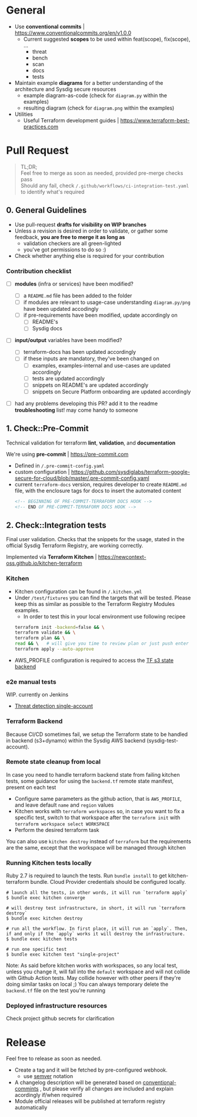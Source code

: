 # General

- Use **conventional commits** | https://www.conventionalcommits.org/en/v1.0.0
  - Current suggested **scopes** to be used within feat(scope), fix(scope), ...
    - threat
    - bench
    - scan
    - docs
    - tests
- Maintain example **diagrams** for a better understanding of the architecture and Sysdig secure resources
  - example diagram-as-code (check for `diagram.py` within the examples)
  - resulting diagram (check for `diagram.png` within the examples)
- Utilities
  - Useful Terraform development guides | https://www.terraform-best-practices.com


# Pull Request

> TL;DR;<br/>
> Feel free to merge as soon as needed, provided pre-merge checks pass<br/>
> Should any fail, check `/.github/workflows/ci-integration-test.yaml` to identify what's required

## 0. General Guidelines

* Use pull-request **drafts for visibility on WIP branches**
* Unless a revision is desired in order to validate, or gather some feedback, **you are free to merge it as long as**
  * validation checkers are all green-lighted
  * you've got permissions to do so :)
* Check whether anything else is required for your contribution

### Contribution checklist

-  [ ] **modules** (infra or services) have been modified?
  - [ ] a `README.md` file has been added to the folder
  - [ ] if modules are relevant to usage-case understanding `diagram.py/png` have been updated accodingly
  - [ ] if pre-requirements have been modified, update accordingly on
    - [ ] README's
    - [ ] Sysdig docs
- [ ] **input/output** variables have been modified?
  - [ ] terraform-docs has been updated accordingly
  - [ ] if these inputs are mandatory, they've been changed on
    - [ ] examples, examples-internal and use-cases are updated accordingly
    - [ ] tests are updated accordingly
    - [ ] snippets on README's are updated accordingly
    - [ ] snippets on Secure Platform onboarding are updated accordingly
- [ ] had any problems developing this PR? add it to the readme **troubleshooting** list! may come handy to someone


## 1. Check::Pre-Commit

Technical validation for terraform **lint**, **validation**, and **documentation**

We're using **pre-commit** |  https://pre-commit.com
- Defined in `/.pre-commit-config.yaml`
- custom configuration | https://github.com/sysdiglabs/terraform-google-secure-for-cloud/blob/master/.pre-commit-config.yaml
- current `terraform-docs` version, requires developer to create `README.md` file, with the enclosure tags for docs to insert the automated content
  ```markdown
  <!-- BEGINNING OF PRE-COMMIT-TERRAFORM DOCS HOOK -->
  <!-- END OF PRE-COMMIT-TERRAFORM DOCS HOOK -->
  ```

## 2. Check::Integration tests

Final user validation. Checks that the snippets for the usage, stated in the official Sysdig Terraform Registry, are working correctly.

Implemented vía **Terraform Kitchen** | https://newcontext-oss.github.io/kitchen-terraform

### Kitchen

- Kitchen configuration can be found in `/.kitchen.yml`
- Under `/test/fixtures` you can find the targets that will be tested. Please keep this as similar as possible to the Terraform Registry Modules examples.
  - In order to test this in your local environment use following recipee
  ```bash
  terraform init -backend=false && \
  terraform validate && \
  terraform plan && \
  read && \   # will give you time to review plan or just push enter to apply
  terraform apply --auto-approve
  ```
- AWS_PROFILE configuration is required to access the [TF s3 state backend](#terraform-backend)

### e2e manual tests

WIP. currently on Jenkins

- [Threat detection single-account](https://sysdig-jenkins.internal.sysdig.com/view/QA-internal/job/QA-secure/view/secure%20for%20cloud/job/gcp-single-project-threat-detection/)

### Terraform Backend

Because CI/CD sometimes fail, we setup the Terraform state to be handled in backend (s3+dynamo) within the Sysdig AWS backend (sysdig-test-account).

### Remote state cleanup from local

In case you need to handle terraform backend state from failing kitchen tests, some guidance for using the `backend.tf` remote state manifest, present on each test
- Configure same parameters as the github action, that is `AWS_PROFILE`, and leave default `name` and `region` values
- Kitchen works with `terraform workspaces` so, in case you want to fix a specific test, switch to that workspace after the `terraform init` with `terraform workspace select WORKSPACE`
- Perform the desired terraform task

You can also use `kitchen destroy` instead of `terraform` but the requirements are the same, except that the workspace will be managed through kitchen


### Running Kitchen tests locally

Ruby 2.7 is required to launch the tests.
Run `bundle install` to get kitchen-terraform bundle.
Cloud Provider credentials should be configured locally.
```shell
# launch all the tests, in other words, it will run `terraform apply`
$ bundle exec kitchen converge

# will destroy test infrastructure, in short, it will run `terraform destroy`
$ bundle exec kitchen destroy

# run all the workflow. In first place, it will run an `apply`. Then, if and only if the `apply` works it will destroy the infrastructure.
$ bundle exec kitchen tests

# run one specific test
$ bundle exec kitchen test "single-project"
```

Note: As said before kitchen works with workspaces, so any local test, unless you change it, will fall into the `default` workspace and will not collide with
Github Action tests. May collide however with other peers if they're doing similar tasks on local ;)
You can always temporary delete the `backend.tf` file on the test you're running

### Deployed infrastructure resources

Check project github secrets for clarification

# Release

Feel free to release as soon as needed.

- Create a tag and it will be  fetched by pre-configured webhook.
  - use [semver](https://semver.org) notation
- A changelog description will be generated based on [conventional-commints](https://www.conventionalcommits.org/en/v1.0.0/) , but please verify all changes are included and explain acordingly if/when required
- Module official releases will be published at terraform registry automatically
